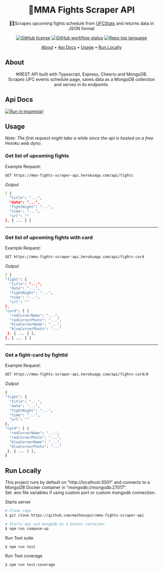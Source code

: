 <h1 align="center">
  🥊MMA Fights Scraper API
</h1>
<p align="center">🤼‍♂️Scrapes upcoming fights schedule from <a href="http://ufcstats.com/statistics/events/upcoming">UFCStats</a> and returns data in JSON format </p>

<div align="center">
  
  <a href="">![GitHub license](https://img.shields.io/github/license/matheuspor/mma-fights-scraper-api)</a>
  <a href="">![GitHub workflow status](https://img.shields.io/github/workflow/status/matheuspor/mma-fights-web-scraper/Node.js%20Tests)</a>
  <a href="">![Repo top language](https://img.shields.io/github/languages/top/matheuspor/mma-fights-scraper-api)</a>
  
</div>

  <p align="center">
    <a href="#about">About</a> •
    <a href="#api-docs">Api Docs</a> •
    <a href="#usage">Usage</a> • 
    <a href="#run-locally">Run Locally</a> 
  </p>
  
## About 

  <p align="center">   
  ⚒️REST API built with Typescript, Express, Cheerio and MongoDB. <br>
  Scrapes UFC events schedule page, saves data as a MongoDB collection and serves in its endpoints.
  </p>

## Api Docs

[![Run in Insomnia}](https://insomnia.rest/images/run.svg)](https://insomnia.rest/run/?label=mma-fights-scraper-api&uri=https%3A%2F%2Fraw.githubusercontent.com%2Fmatheuspor%2Fmma-fights-scraper-api%2Fmain%2F.insomnia%2Fexport.json)

## Usage

<em> Note: The first request might take a while since the api is hosted on a free Heroku web dyno. </em>

<h3> Get list of upcoming fights </h3>

  <p> Example Request: <p>
  
  ```bash
  GET https://mma-fights-scraper-api.herokuapp.com/api/fights
  ```  
  <p> <em> Output </em> </p>

```bash
[ {
  "title": "...",
  "date": "...",
  "fightNight": "...",
  "time": "...",
  "url": ""
}, { ... } ]
```
---

  <h3> Get list of upcoming fights with card </h3>
  
  <p> Example Request: <p>
  
  ```bash
  GET https://mma-fights-scraper-api.herokuapp.com/api/fights-card
  ``` 
  
  <p> <em> Output </em> </p>

```bash
[ {
"fight": {
  "title": "...",
  "date": "...",
  "fightNight": "...",
  "time": "...",
  "url": ""
},
"card": [ {
  "redCornerName": "...",
  "redCornerPhoto": "...",
  "blueCornerName": "...",
  "blueCornerPhoto": "..."
 }. { ... } ],
}, { ... } ]
```

---

  <h3> Get a fight-card by fightId </h3>
  
  <p> Example Request: <p>
  
  ```bash
  GET https://mma-fights-scraper-api.herokuapp.com/api/fights-card/0
  ``` 
  
  <p> <em> Output </em> </p>

```bash
{
"fight": {
  "title": "...",
  "date": "...",
  "fightNight": "...",
  "time": "...",
  "url": ""
},
"card": [ {
  "redCornerName": "...",
  "redCornerPhoto": "...",
  "blueCornerName": "...",
  "blueCornerPhoto": "..."
 }. { ... } ],
}
```

## Run Locally

This project runs by default on "http://localhost:3001" and connects to a MongoDB Docker container in "mongodb://mongodb:27017". <br>
Set .env file variables if using custom port or custom mongodb connection.

Starts server

```bash
# Clone repo
$ git clone https://github.com/matheuspor/mma-fights-scraper-api

# Starts api and mongodb as a Docker container
$ npm run compose-up
```

Run Test suite

```bash
$ npm run test
```

Run Test coverage

```bash
$ npm run test:coverage
```